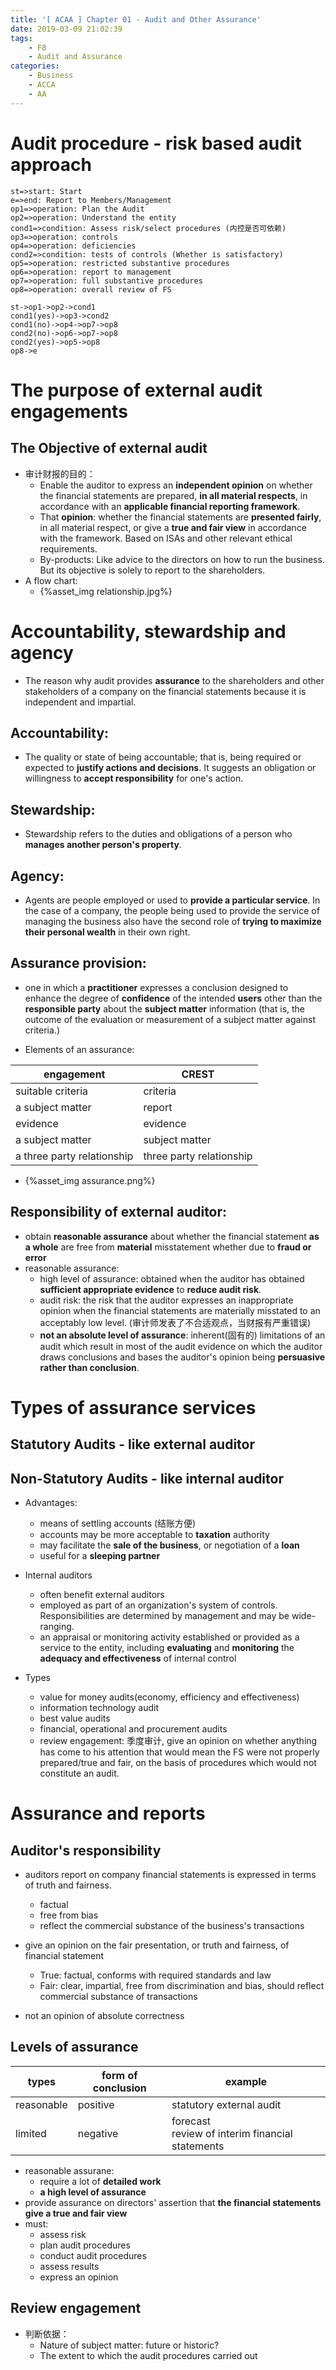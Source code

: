 ```yaml
---
title: '[ ACAA ] Chapter 01 - Audit and Other Assurance'
date: 2019-03-09 21:02:39
tags:
	- F8
	- Audit and Assurance
categories:
	- Business
	- ACCA
	- AA
---
```


# Audit procedure - risk based audit approach

```flow
st=>start: Start
e=>end: Report to Members/Management
op1=>operation: Plan the Audit
op2=>operation: Understand the entity
cond1=>condition: Assess risk/select procedures (内控是否可依赖)
op3=>operation: controls
op4=>operation: deficiencies
cond2=>condition: tests of controls (Whether is satisfactory)
op5=>operation: restricted substantive procedures
op6=>operation: report to management
op7=>operation: full substantive procedures
op8=>operation: overall review of FS

st->op1->op2->cond1
cond1(yes)->op3->cond2
cond1(no)->op4->op7->op8
cond2(no)->op6->op7->op8
cond2(yes)->op5->op8
op8->e
```
<!--more-->

# The purpose of external audit engagements

## The Objective of external audit

- 审计财报的目的：
  - Enable the auditor to express an **independent opinion** on whether the financial statements are prepared, **in all material respects**, in accordance with an **applicable financial reporting framework**.
  - That **opinion**: whether the financial statements are **presented fairly**, in all material respect, or give a **true and fair view** in accordance with the framework. Based on ISAs and other relevant ethical requirements.
  - By-products: Like advice to the directors on how to run the business. But its objective is solely to report to the shareholders.
- A flow chart:
  - {%asset_img relationship.jpg%}

# Accountability, stewardship and agency

- The reason why audit provides **assurance** to the shareholders and other stakeholders of a company on the financial statements because it is independent and impartial.

## Accountability:

- The quality or state of being accountable; that is, being required or expected to **justify actions and decisions**. It suggests an obligation or willingness to **accept responsibility** for one's action.

## Stewardship:

- Stewardship refers to the duties and obligations of a person who **manages another person's property**.

## Agency:

- Agents are people employed or used to **provide a particular service**. In the case of a company, the people being used to provide the service of managing the business also have the second role of **trying to maximize their personal wealth** in their own right.

## Assurance provision:

- one in which a **practitioner** expresses a conclusion designed to enhance the degree of **confidence** of the intended **users** other than the **responsible party** about the **subject matter** information (that is, the outcome of the evaluation or measurement of a subject matter against criteria.)

- Elements of an assurance:

| engagement                 | CREST                    |
| -------------------------- | ------------------------ |
| suitable criteria          | criteria                 |
| a subject matter           | report                   |
| evidence                   | evidence                 |
| a subject matter           | subject matter           |
| a three party relationship | three party relationship |

- {%asset_img assurance.png%}

## Responsibility of external auditor:

- obtain **reasonable assurance** about whether the financial statement **as a whole** are free from  **material** misstatement whether due to **fraud or error**
- reasonable assurance:
  - high level of assurance: obtained when the auditor has obtained **sufficient appropriate evidence** to **reduce audit risk**.
  - audit risk: the risk that the auditor expresses an inappropriate opinion when the financial statements are materially misstated to an acceptably low level. (审计师发表了不合适观点，当财报有严重错误)
  - **not an absolute level of assurance**: inherent(固有的) limitations of an audit which result in most of the audit evidence on which the auditor draws conclusions and bases the auditor's opinion being **persuasive rather than conclusion**.

# Types of assurance services

## Statutory Audits - like external auditor

## Non-Statutory Audits - like internal auditor

- Advantages:
  - means of settling accounts (结账方便)
  - accounts may be more acceptable to **taxation** authority
  - may facilitate the **sale of the business**, or negotiation of a **loan**
  - useful for a **sleeping partner**

- Internal auditors
  - often benefit external auditors
  - employed as part of an organization's system of controls. Responsibilities are determined by management and may be wide-ranging.
  - an appraisal or monitoring activity established or provided as a service to the entity, including **evaluating** and **monitoring** the **adequacy and effectiveness** of internal control

- Types
  - value for money audits(economy, efficiency and effectiveness)
  - information technology audit
  - best value audits
  - financial, operational and procurement audits
  - review engagement: 季度审计, give an opinion on whether anything has come to his attention that would mean the FS were not properly prepared/true and fair, on the basis of procedures which would not constitute an audit.

# Assurance and reports

## Auditor's responsibility

- auditors report on company financial statements is expressed in terms of truth and fairness.
  - factual
  - free from bias
  - reflect the commercial substance of the business's transactions

- give an opinion on the fair presentation, or truth and fairness, of financial statement
  - True: factual, conforms with required standards and law
  - Fair: clear, impartial, free from discrimination and bias, should reflect commercial substance of transactions
- not an opinion of absolute correctness

## Levels of assurance

| types      | form of conclusion | example                                             |
| ---------- | ------------------ | --------------------------------------------------- |
| reasonable | positive           | statutory external audit                            |
| limited    | negative           | forecast <br>review of interim financial statements |

- reasonable assurane:
  - require a lot of **detailed work**
  - **a high level of assurance**
- provide assurance on directors' assertion that **the financial statements give a true and fair view**
- must:
  - assess risk
  - plan audit procedures
  - conduct audit procedures
  - assess results
  - express an opinion

## Review engagement

- 判断依据：
  - Nature of subject matter: future or historic?
  - The extent to which the audit procedures carried out